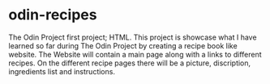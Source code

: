 # odin-recipes
The Odin Project first project; HTML.
This project is showcase what I have learned so far during The Odin Project by creating a recipe book like website. The Website will contain a main page
along with a links to different recipes. On the different recipe pages there will be a picture, discription, ingredients list and instructions.